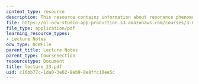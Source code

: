 ```yaml
---
content_type: resource
description: This resource contains information about resonance phenomena.
file: https://ol-ocw-studio-app-production.s3.amazonaws.com/courses/3-016-mathematics-for-materials-scientists-and-engineers-fall-2005/c16bb77c1da03e029eb98e8ffc10ee5c_lecture_23.pdf
file_type: application/pdf
learning_resource_types:
- Lecture Notes
ocw_type: OCWFile
parent_title: Lecture Notes
parent_type: CourseSection
resourcetype: Document
title: lecture_23.pdf
uid: c16bb77c-1da0-3e02-9eb9-8e8ffc10ee5c
---
```

